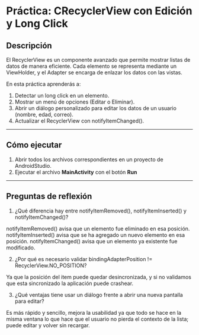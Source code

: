 # Práctica: CRecyclerView con Edición y Long Click

## Descripción
El RecyclerView es un componente avanzado que permite mostrar listas de datos de manera eficiente. Cada elemento se representa mediante un ViewHolder, y el Adapter se encarga de enlazar los datos con las vistas.

En esta práctica aprenderás a:
1. Detectar un long click en un elemento.
2. Mostrar un menú de opciones (Editar o Eliminar).
3. Abrir un diálogo personalizado para editar los datos de un usuario (nombre, edad, correo).
4. Actualizar el RecyclerView con notifyItemChanged().

---

## Cómo ejecutar
1. Abrir todos los archivos correspondientes en un proyecto de AndroidStudio.  
2. Ejecutar el archivo **MainActivity** con el botón **Run**

---

## Preguntas de reflexión
1. ¿Qué diferencia hay entre notifyItemRemoved(), notifyItemInserted() y notifyItemChanged()?

notifyItemRemoved() avisa que un elemento fue eliminado en esa posición. 
notifyItemInserted() avisa que se ha agregado un nuevo elemento en esa posición.
notifyItemChanged() avisa que un elemento ya existente fue modificado.

2. ¿Por qué es necesario validar bindingAdapterPosition != RecyclerView.NO_POSITION?

Ya que la posición del item puede quedar desincronizada, y si no validamos que esta sincronizado la aplicación puede crashear.

3. ¿Qué ventajas tiene usar un diálogo frente a abrir una nueva pantalla para editar?

Es más rápido y sencillo, mejora la usabilidad ya que todo se hace en la misma ventana lo que hace que el usuario no pierda el contexto de la lista; puede editar y volver sin recargar.
